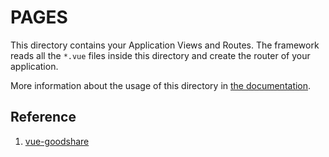 # PAGES

This directory contains your Application Views and Routes.
The framework reads all the `*.vue` files inside this directory and create the router of your application.

More information about the usage of this directory in [the documentation](https://nuxtjs.org/guide/routing).

## Reference

1. [vue-goodshare](https://koddr.github.io/vue-goodshare/en/)